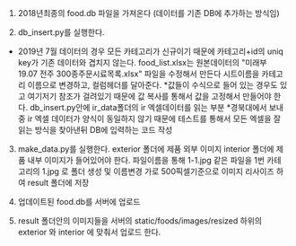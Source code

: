 1. 2018년최종의 food.db 파일을 가져온다 (데이터를 기존 DB에 추가하는 방식임)

2. db_insert.py를 실행한다.
* 2019년 7월 데이터의 경우 모든 카테고리가 신규이기 때문에 카테고리+id의 uniq key가 기존 데이터와 겹치지 않는다.
food_list.xlsx는 원본데이터의 "미래부 19.07 전주 300종주문시료목록.xlsx" 파일을 수정해서 만든다
시트이름을 카테고리 이름으로 변경하고, 컬럼헤더를 달아준다.
*값들이 수식으로 들어 있는 경우도 있고 여기저기 참조가 걸려있기 때문에 값 복사를 통해서 값을 고정해서 만들어야 한다.
db_insert.py안에 ir_data폴더의 ir 엑셀데이터를 읽는 부분
*경북대에서 보내중 ir 엑셀 데이터가 양식이 동일하지 않기 때문에 테스트를 통해서 모든 엑셀을 잘 읽는 방식을 찾아낸뒤 DB에 입력하는 코드 작성

3. make_data.py를 실행한다.
exterior 폴더에 제품 외부 이미지 interior 폴더에 제품 내부 이미지가 들어있어야 한다.
파일이름을 통해 1-1.jpg 같은 파일을 1번 카테고리의 1.jpg 로 폴더 생성 및 이름변경
가로 500픽셀기준으로 이미지 리사이즈 하여 result 폴더에 저장

4. 업데이트된 food.db를 서버에 업로드

5. result 폴더안의 이미지들을 서버의 static/foods/images/resized 하위의 exterior 와 interior 에 맞춰서 업로드 한다.
